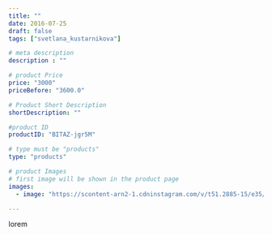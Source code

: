 ```yaml
---
title: ""
date: 2016-07-25
draft: false
tags: ["svetlana_kustarnikova"]

# meta description
description : ""

# product Price
price: "3000"
priceBefore: "3600.0"

# Product Short Description
shortDescription: ""

#product ID
productID: "BITAZ-jgr5M"

# type must be "products"
type: "products"

# product Images
# first image will be shown in the product page
images:
  - image: "https://scontent-arn2-1.cdninstagram.com/v/t51.2885-15/e35/13707172_512296728975202_790375954_n.jpg?se=7&tp=1&_nc_ht=scontent-arn2-1.cdninstagram.com&_nc_cat=110&_nc_ohc=6M_yrJiV-wAAX_6d11i&ccb=7-4&oh=64de27b790fbf0585b309a71fc0e55d8&oe=6083342A&ig_cache_key=MTMwMjM4NjUwMjM5NDg4Nzc1Ng%3D%3D.2-ccb7-4"

---
```

lorem
